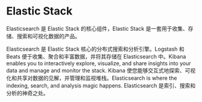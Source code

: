 # Elastic Stack

Elasticsearch 是 Elastic Stack 的核心组件，Elastic Stack 是一套用于收集、存储、搜索和可视化数据的产品。

Elasticsearch 是 Elastic Stack 核心的分布式搜索和分析引擎。Logstash 和 Beats 便于收集、聚合和丰富数据，并将其存储在 Elasticsearch 中。Kibana enables you to interactively explore, visualize, and share insights into your data and manage and monitor the stack. Kibana 使您能够交互式地探索、可视化和共享对数据的见解，并管理和监视堆栈。Elasticsearch is where the indexing, search, and analysis magic happens. Elasticsearch 是索引、搜索和分析的神奇之处。